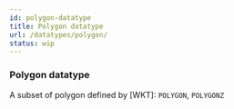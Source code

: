 ```yaml
---
id: polygon-datatype
title: Polygon datatype
url: /datatypes/polygon/
status: wip
---
```


### Polygon datatype

A subset of polygon defined by [WKT]: `POLYGON`, `POLYGONZ`


